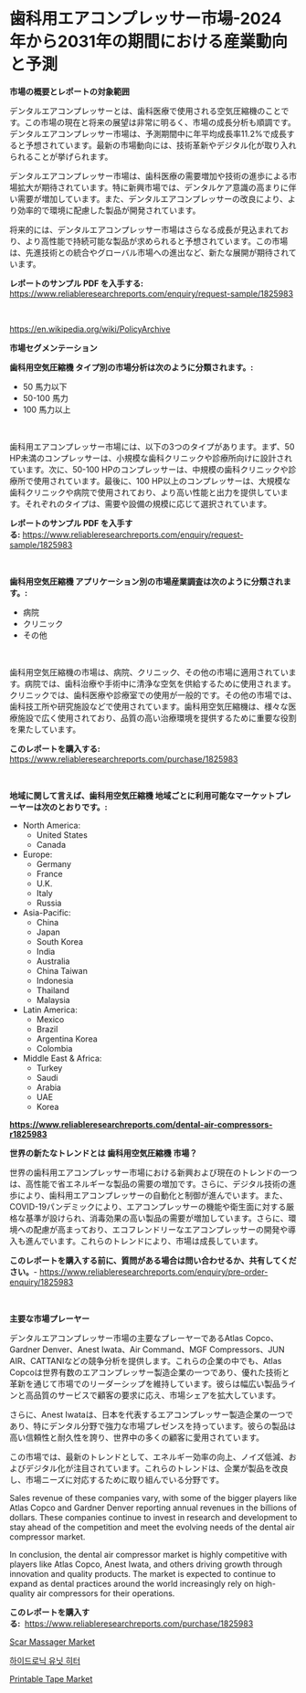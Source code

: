 <p><h1>歯科用エアコンプレッサー市場-2024年から2031年の期間における産業動向と予測</h1></p><p><strong>市場の概要とレポートの対象範囲</strong></p>
<p><p>デンタルエアコンプレッサーとは、歯科医療で使用される空気圧縮機のことです。この市場の現在と将来の展望は非常に明るく、市場の成長分析も順調です。デンタルエアコンプレッサー市場は、予測期間中に年平均成長率11.2%で成長すると予想されています。最新の市場動向には、技術革新やデジタル化が取り入れられることが挙げられます。</p><p>デンタルエアコンプレッサー市場は、歯科医療の需要増加や技術の進歩による市場拡大が期待されています。特に新興市場では、デンタルケア意識の高まりに伴い需要が増加しています。また、デンタルエアコンプレッサーの改良により、より効率的で環境に配慮した製品が開発されています。</p><p>将来的には、デンタルエアコンプレッサー市場はさらなる成長が見込まれており、より高性能で持続可能な製品が求められると予想されています。この市場は、先進技術との統合やグローバル市場への進出など、新たな展開が期待されています。</p></p>
<p><strong>レポートのサンプル PDF を入手する:</strong> <a href="https://www.reliableresearchreports.com/enquiry/request-sample/1825983">https://www.reliableresearchreports.com/enquiry/request-sample/1825983</a></p>
<p>&nbsp;</p>
<p><a href="https://en.wikipedia.org/wiki/PolicyArchive">https://en.wikipedia.org/wiki/PolicyArchive</a></p>
<p><strong>市場セグメンテーション</strong></p>
<p><strong>歯科用空気圧縮機 タイプ別の市場分析は次のように分類されます。:</strong></p>
<p><ul><li>50 馬力以下</li><li>50-100 馬力</li><li>100 馬力以上</li></ul></p>
<p>&nbsp;</p>
<p><p>歯科用エアコンプレッサー市場には、以下の3つのタイプがあります。まず、50 HP未満のコンプレッサーは、小規模な歯科クリニックや診療所向けに設計されています。次に、50-100 HPのコンプレッサーは、中規模の歯科クリニックや診療所で使用されています。最後に、100 HP以上のコンプレッサーは、大規模な歯科クリニックや病院で使用されており、より高い性能と出力を提供しています。それぞれのタイプは、需要や設備の規模に応じて選択されています。</p></p>
<p><strong>レポートのサンプル PDF を入手する:</strong>&nbsp;<a href="https://www.reliableresearchreports.com/enquiry/request-sample/1825983">https://www.reliableresearchreports.com/enquiry/request-sample/1825983</a></p>
<p>&nbsp;</p>
<p><strong> 歯科用空気圧縮機 アプリケーション別の市場産業調査は次のように分類されます。:</strong></p>
<p><ul><li>病院</li><li>クリニック</li><li>その他</li></ul></p>
<p>&nbsp;</p>
<p><p>歯科用空気圧縮機の市場は、病院、クリニック、その他の市場に適用されています。病院では、歯科治療や手術中に清浄な空気を供給するために使用されます。クリニックでは、歯科医療や診療室での使用が一般的です。その他の市場では、歯科技工所や研究施設などで使用されています。歯科用空気圧縮機は、様々な医療施設で広く使用されており、品質の高い治療環境を提供するために重要な役割を果たしています。</p></p>
<p><strong>このレポートを購入する:</strong>&nbsp; <a href="https://www.reliableresearchreports.com/purchase/1825983">https://www.reliableresearchreports.com/purchase/1825983</a></p>
<p>&nbsp;</p>
<p><strong>地域に関して言えば、歯科用空気圧縮機 地域ごとに利用可能なマーケットプレーヤーは次のとおりです。:</strong></p>
<p><ul>
    <li>
        North America:
        <ul>
            <li>United States</li>
            <li>Canada</li>
        </ul>
    </li>
    <li>
        Europe:
        <ul>
            <li>Germany</li>
            <li>France</li>
            <li>U.K.</li>
            <li>Italy</li>
            <li>Russia</li>
        </ul>
    </li>
    <li>
        Asia-Pacific:
        <ul>
            <li>China</li>
            <li>Japan</li>
            <li>South Korea</li>
            <li>India</li>
            <li>Australia</li>
            <li>China Taiwan</li>
            <li>Indonesia</li>
            <li>Thailand</li>
            <li>Malaysia</li>
        </ul>
    </li>
    <li>
        Latin America:
        <ul>
            <li>Mexico</li>
            <li>Brazil</li>
            <li>Argentina Korea</li>
            <li>Colombia</li>
        </ul>
    </li>
    <li>
        Middle East & Africa:
        <ul>
            <li>Turkey</li>
            <li>Saudi</li>
            <li>Arabia</li>
            <li>UAE</li>
            <li>Korea</li>
        </ul>
    </li>
    </ul></p>
<p><strong><a href="https://www.reliableresearchreports.com/dental-air-compressors-r1825983">https://www.reliableresearchreports.com/dental-air-compressors-r1825983</a></strong>&nbsp;</p>
<p><strong>世界の新たなトレンドとは 歯科用空気圧縮機 市場？</strong></p>
<p><p>世界の歯科用エアコンプレッサー市場における新興および現在のトレンドの一つは、高性能で省エネルギーな製品の需要の増加です。さらに、デジタル技術の進歩により、歯科用エアコンプレッサーの自動化と制御が進んでいます。また、COVID-19パンデミックにより、エアコンプレッサーの機能や衛生面に対する厳格な基準が設けられ、消毒効果の高い製品の需要が増加しています。さらに、環境への配慮が高まっており、エコフレンドリーなエアコンプレッサーの開発や導入も進んでいます。これらのトレンドにより、市場は成長しています。</p></p>
<p><strong>このレポートを購入する前に、質問がある場合は問い合わせるか、共有してください。</strong>- <a href="https://www.reliableresearchreports.com/enquiry/pre-order-enquiry/1825983">https://www.reliableresearchreports.com/enquiry/pre-order-enquiry/1825983</a></p>
<p>&nbsp;</p>
<p><strong>主要な市場プレーヤー</strong></p>
<p><p>デンタルエアコンプレッサー市場の主要なプレーヤーであるAtlas Copco、Gardner Denver、Anest Iwata、Air Command、MGF Compressors、JUN AIR、CATTANIなどの競争分析を提供します。これらの企業の中でも、Atlas Copcoは世界有数のエアコンプレッサー製造企業の一つであり、優れた技術と革新を通じて市場でのリーダーシップを維持しています。彼らは幅広い製品ラインと高品質のサービスで顧客の要求に応え、市場シェアを拡大しています。</p><p>さらに、Anest Iwataは、日本を代表するエアコンプレッサー製造企業の一つであり、特にデンタル分野で強力な市場プレゼンスを持っています。彼らの製品は高い信頼性と耐久性を誇り、世界中の多くの顧客に愛用されています。</p><p>この市場では、最新のトレンドとして、エネルギー効率の向上、ノイズ低減、およびデジタル化が注目されています。これらのトレンドは、企業が製品を改良し、市場ニーズに対応するために取り組んでいる分野です。</p><p>Sales revenue of these companies vary, with some of the bigger players like Atlas Copco and Gardner Denver reporting annual revenues in the billions of dollars. These companies continue to invest in research and development to stay ahead of the competition and meet the evolving needs of the dental air compressor market.</p><p>In conclusion, the dental air compressor market is highly competitive with players like Atlas Copco, Anest Iwata, and others driving growth through innovation and quality products. The market is expected to continue to expand as dental practices around the world increasingly rely on high-quality air compressors for their operations.</p></p>
<p><strong>このレポートを購入する:</strong>&nbsp;&nbsp;<a href="https://www.reliableresearchreports.com/purchase/1825983">https://www.reliableresearchreports.com/purchase/1825983</a></p>
<p><p><a href="https://github.com/ofpaqrof92/Market-Research-Report-List-1/blob/main/scar-massager-market.md">Scar Massager Market</a></p><p><a href="https://github.com/LuckeyCorbin/Market-Research-Report-List-2/blob/main/701718041425.md">하이드로닉 유닛 히터</a></p><p><a href="https://github.com/tusomamen9/Market-Research-Report-List-1/blob/main/printable-tape-market.md">Printable Tape Market</a></p></p>